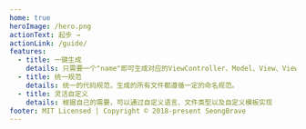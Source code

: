 ```yaml
---
home: true
heroImage: /hero.png
actionText: 起步 →
actionLink: /guide/
features:
  - title: 一键生成
    details: 只需要一个"name"即可生成对应的ViewController、Model、View、ViewModel等文件。
  - title: 统一规范
    details: 统一的代码规范，生成的所有文件都遵循一定的命名规范。
  - title: 灵活自定义
    details: 根据自己的需要，可以通过自定义语言、文件类型以及自定义模板实现
footer: MIT Licensed | Copyright © 2018-present SeongBrave
---
```

